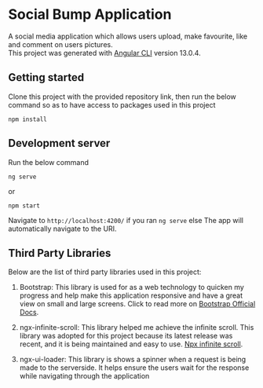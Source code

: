# Social Bump Application

A social media application which allows users upload, make favourite, like and comment on users pictures.
<br/>
This project was generated with [Angular CLI](https://github.com/angular/angular-cli) version 13.0.4.

## Getting started

Clone this project with the provided repository link, then run the below command so as to have access to packages used
in this project

``` 
npm install
```

## Development server

Run the below command

```
ng serve
```

or

```
npm start
```

Navigate to `http://localhost:4200/` if you ran `ng serve` else The app will automatically navigate to the URI.

## Third Party Libraries

Below are the list of third party libraries used in this project:

1) Bootstrap: This library is used for as a web technology to quicken my progress and help make this application
   responsive and have a great view on small and large screens. Click to read more
   on [Bootstrap Official Docs](https://getbootstrap.com/docs/5.0/getting-started/introduction/).

2) ngx-infinite-scroll: This library helped me achieve the infinite scroll. This library was adopted for this project
   because its latest release was recent, and it is being maintained and easy to
   use. [Npx infinite scroll](https://www.npmjs.com/package/ngx-infinite-scroll).

3) ngx-ui-loader: This library is shows a spinner when a request is being made to the serverside. It helps ensure the
   users wait for the response while navigating through the application

